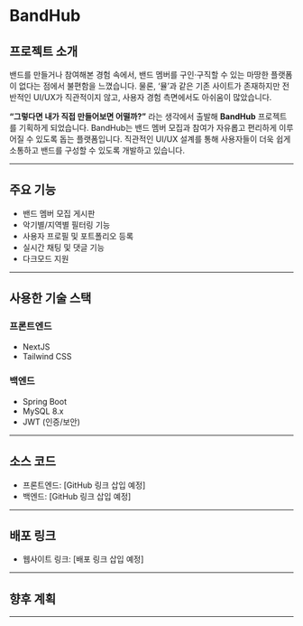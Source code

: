 # BandHub

## 프로젝트 소개

밴드를 만들거나 참여해본 경험 속에서, 밴드 멤버를 구인·구직할 수 있는 마땅한 플랫폼이 없다는 점에서 불편함을 느꼈습니다. 물론, ‘뮬’과 같은 기존 사이트가 존재하지만 전반적인 UI/UX가 직관적이지 않고, 사용자 경험 측면에서도 아쉬움이 많았습니다.

**“그렇다면 내가 직접 만들어보면 어떨까?”** 라는 생각에서 출발해 **BandHub** 프로젝트를 기획하게 되었습니다. BandHub는 밴드 멤버 모집과 참여가 자유롭고 편리하게 이루어질 수 있도록 돕는 플랫폼입니다. 직관적인 UI/UX 설계를 통해 사용자들이 더욱 쉽게 소통하고 밴드를 구성할 수 있도록 개발하고 있습니다.

---

## 주요 기능

- 밴드 멤버 모집 게시판
- 악기별/지역별 필터링 기능
- 사용자 프로필 및 포트폴리오 등록
- 실시간 채팅 및 댓글 기능
- 다크모드 지원

---

## 사용한 기술 스택

### 프론트엔드
- NextJS
- Tailwind CSS

### 백엔드
- Spring Boot
- MySQL 8.x
- JWT (인증/보안)

---

## 소스 코드

- 프론트엔드: [GitHub 링크 삽입 예정]
- 백엔드: [GitHub 링크 삽입 예정]

---

## 배포 링크

- 웹사이트 링크: [배포 링크 삽입 예정]

---


## 향후 계획

---

